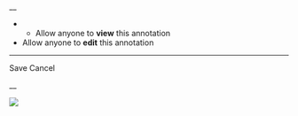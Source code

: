 __

  *   * Allow anyone to **view** this annotation
  * Allow anyone to **edit** this annotation



* * *

Save Cancel

__




![](https://bat.bing.com/action/0?ti=56018282&Ver=2&mid=7221453f-ac76-4f9b-aa74-b321dff79cfa&sid=201ffde0635411ee902411d77b750559&vid=20202bf0635411ee9ac03f2e618b0b9f&vids=0&msclkid=N&pi=0&lg=en-US&sw=800&sh=600&sc=24&nwd=1&tl=Shortform%20%7C%20All%20Marketers%20are%20Liars&p=https%3A%2F%2Fwww.shortform.com%2Fapp%2Fbook%2Fall-marketers-are-liars%2Fprinciple-5&r=&lt=377&evt=pageLoad&sv=1&rn=153350)
